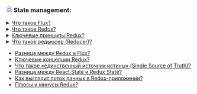 <h3>
  <img src="../assets/Redux.png" width="16" height="16" />
  <span>State management:</span>
</h3>

<details>
  <summary>
    <a href="https://youtu.be/RpcB5jnJvcI?t=792">Что такое Flux?</a>
  </summary>
    <br/>
  - Это архитектурный подход для обмена данными в пользовательских интерфейсах. В основе которого лежит однонаправленный поток данных. 
  1) Action(экшен тайп, пэйлоад) 
  2) Dispather(экшен) - доставляет данные об изменении в редьюсер 
  3) Reducer - чистая функция, не мутирует а возвращает новый стейт и потом происходит сравнение объектов и изменение.
  4) View - отображение данных (конечная точка)
</details>

<details>
  <summary>
    <a href="https://youtu.be/RpcB5jnJvcI?t=886">Что такое Redux?</a>
  </summary>
    <br/>
  - JavaScript библиотека для стейт мененджмента визуальных интерфейсов в основе которой заложена flux архитектура.
</details>

<details>
  <summary>
    <a href="https://youtu.be/RpcB5jnJvcI?t=886">Ключевые принципы Redux?</a>
  </summary>
    <br/>
  1) Единственный источник истины
  2) Состояние доступно только для чтения
  3) Изменение состояние производится только при помощи чистых функций + Иммутабельность данных за счет редьюсеров
</details>


<details>
  <summary>
    <a href="https://youtu.be/RpcB5jnJvcI?t=886">Что такое редьюсер (Reducer)?</a>
  </summary>
    <br/>
 - Это чистая функция которая принимает в качестве аргументов Action_type, payload и возвращает новое состояние для state
</details>


- [Разница между Redux и Flux?](https://youtu.be/81yRgVQ1ciM?t=819)
- [Ключевые концепции Redux?](https://youtu.be/HBSAjY-xh3k?t=408)
- [Что такое «единственный источник истины» (Single Source of Truth)?](https://youtu.be/HBSAjY-xh3k?t=517)
- [Разница между React State и Redux State?](https://youtu.be/HBSAjY-xh3k?t=638)
- [Как выглядит поток данных в Redux-приложении?](https://youtu.be/HBSAjY-xh3k?t=706)
- [Плюсы и минусы Redux?](https://youtu.be/HBSAjY-xh3k?t=767)
